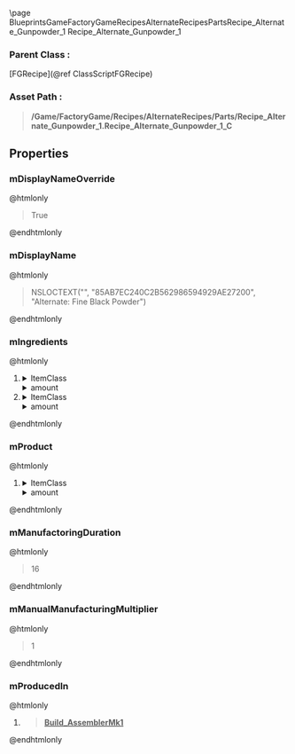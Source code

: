 \page BlueprintsGameFactoryGameRecipesAlternateRecipesPartsRecipe_Alternate_Gunpowder_1 Recipe_Alternate_Gunpowder_1
### Parent Class :
[FGRecipe](@ref ClassScriptFGRecipe)
### Asset Path :
<b><blockquote>/Game/FactoryGame/Recipes/AlternateRecipes/Parts/Recipe_Alternate_Gunpowder_1.Recipe_Alternate_Gunpowder_1_C</blockquote></b>
## Properties

### mDisplayNameOverride
@htmlonly
<blockquote>True</blockquote>
@endhtmlonly

### mDisplayName
@htmlonly
<blockquote>NSLOCTEXT("", "85AB7EC240C2B562986594929AE27200", "Alternate: Fine Black Powder")</blockquote>
@endhtmlonly

### mIngredients
@htmlonly
<ol>
<li>
<details>
 <summary>ItemClass</summary>
<b><a href="_blueprints_game_factory_game_resource_raw_resources_sulfur_desc__sulfur.html"><blockquote>Desc_Sulfur</blockquote></a></b>
</details>
<details>
 <summary>amount</summary>
<blockquote>2</blockquote>
</details>
</li>
<li>
<details>
 <summary>ItemClass</summary>
<b><a href="_blueprints_game_factory_game_resource_parts_compacted_coal_desc__compacted_coal.html"><blockquote>Desc_CompactedCoal</blockquote></a></b>
</details>
<details>
 <summary>amount</summary>
<blockquote>1</blockquote>
</details>
</li>
</ol>
@endhtmlonly

### mProduct
@htmlonly
<ol>
<li>
<details>
 <summary>ItemClass</summary>
<b><a href="_blueprints_game_factory_game_resource_parts_gun_powder_desc__gunpowder.html"><blockquote>Desc_Gunpowder</blockquote></a></b>
</details>
<details>
 <summary>amount</summary>
<blockquote>4</blockquote>
</details>
</li>
</ol>
@endhtmlonly

### mManufactoringDuration
@htmlonly
<blockquote>16</blockquote>
@endhtmlonly

### mManualManufacturingMultiplier
@htmlonly
<blockquote>1</blockquote>
@endhtmlonly

### mProducedIn
@htmlonly
<ol>
<li>
<b><a href="_blueprints_game_factory_game_buildable_factory_assembler_mk1_build__assembler_mk1.html"><blockquote>Build_AssemblerMk1</blockquote></a></b>
</li>
</ol>
@endhtmlonly

